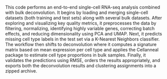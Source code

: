This code performs an end-to-end single-cell RNA-seq analysis combined with bulk deconvolution. It begins by loading and merging single-cell datasets (both training and test sets) along with several bulk datasets. After exploring and visualizing key quality metrics, it preprocesses the data by filtering, normalizing, identifying highly variable genes, correcting batch effects, and reducing dimensionality using PCA and UMAP. Next, it predicts missing cell type labels in the test set via a K-Nearest Neighbors classifier. The workflow then shifts to deconvolution where it computes a signature matrix based on mean expression per cell type and applies the Cellanneal package to estimate cell type proportions in bulk samples. Finally, it validates the predictions using RMSE, orders the results appropriately, and exports both the deconvolution results and clustering assignments into a zipped archive.
